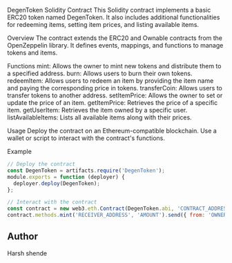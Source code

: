 DegenToken Solidity Contract
This Solidity contract implements a basic ERC20 token named DegenToken. It also includes additional functionalities for redeeming items, setting item prices, and listing available items.

Overview
The contract extends the ERC20 and Ownable contracts from the OpenZeppelin library.
It defines events, mappings, and functions to manage tokens and items.

Functions
mint: Allows the owner to mint new tokens and distribute them to a specified address.
burn: Allows users to burn their own tokens.
redeemItem: Allows users to redeem an item by providing the item name and paying the corresponding price in tokens.
transferCoin: Allows users to transfer tokens to another address.
setItemPrice: Allows the owner to set or update the price of an item.
getItemPrice: Retrieves the price of a specific item.
getUserItem: Retrieves the item owned by a specific user.
listAvailableItems: Lists all available items along with their prices.

Usage
Deploy the contract on an Ethereum-compatible blockchain.
Use a wallet or script to interact with the contract's functions.

Example
```javascript
// Deploy the contract
const DegenToken = artifacts.require('DegenToken');
module.exports = function (deployer) {
  deployer.deploy(DegenToken);
};

// Interact with the contract
const contract = new web3.eth.Contract(DegenToken.abi, 'CONTRACT_ADDRESS');
contract.methods.mint('RECEIVER_ADDRESS', 'AMOUNT').send({ from: 'OWNER_ADDRESS' })
```
## Author ##
Harsh shende


